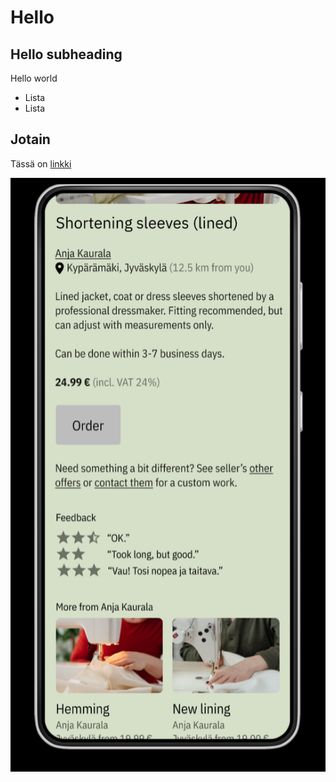 # Hello

## Hello subheading

Hello world

- Lista
- Lista

## Jotain

Tässä on [linkki](https://ruulnoke.github.io/)

<style>
.container {
  display:flex;
}
</style>

<div class="container">
  <img src="images/school-project-figma-mockup-2.PNG">
</div>
